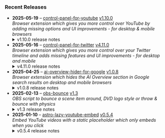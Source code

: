 ### Recent Releases

<!-- RECENT_RELEASES -->
<ul>
<li>
  <strong>2025-05-19</strong> – <a href="https://github.com/insin/control-panel-for-youtube">control-panel-for-youtube</a> <a href="https://github.com/insin/control-panel-for-youtube/releases/tag/v1.10.0">v1.10.0</a>
  <div><em>Browser extension which gives you more control over YouTube by adding missing options and UI improvements - for desktop &amp; mobile browsers</em></div>
  <details><summary>v1.10.0 release notes</summary><p>Visit the <a href="https://soitis.dev/control-panel-for-youtube" rel="nofollow">Control Panel for YouTube website</a> for installation links, more information about the extension, and FAQs. Follow <a href="https://bsky.app/profile/soitis.dev" rel="nofollow">@soitis.dev</a> on Bluesky for updates.</p>
<h2>Changes</h2>
<ul>
<li>Added support for all YouTube display languages to the Always use original audio feature on desktop</li>
<li>Added a Minimum shorts per row option (up to 12) on desktop
<ul>
<li>Home only has up to 9 Shorts available to show per shelf</li>
</ul>
</li>
</ul>
<h2>Availability</h2>
<p>New versions have to be reviewed and approved for each browser before they're available to install or upgrade to.</p>
<p>This version is available for the following browsers:</p>
<p><a href="https://apps.apple.com/app/id6478456678?platform=mac" title="Safari on macOS" rel="nofollow"><img src="https://private-user-images.githubusercontent.com/226692/407980194-5521baec-f246-4a91-9615-ef602e3743b5.png?jwt=eyJhbGciOiJIUzI1NiIsInR5cCI6IkpXVCJ9.eyJpc3MiOiJnaXRodWIuY29tIiwiYXVkIjoicmF3LmdpdGh1YnVzZXJjb250ZW50LmNvbSIsImtleSI6ImtleTUiLCJleHAiOjE3NDc3NjEwNzIsIm5iZiI6MTc0Nzc2MDc3MiwicGF0aCI6Ii8yMjY2OTIvNDA3OTgwMTk0LTU1MjFiYWVjLWYyNDYtNGE5MS05NjE1LWVmNjAyZTM3NDNiNS5wbmc_WC1BbXotQWxnb3JpdGhtPUFXUzQtSE1BQy1TSEEyNTYmWC1BbXotQ3JlZGVudGlhbD1BS0lBVkNPRFlMU0E1M1BRSzRaQSUyRjIwMjUwNTIwJTJGdXMtZWFzdC0xJTJGczMlMkZhd3M0X3JlcXVlc3QmWC1BbXotRGF0ZT0yMDI1MDUyMFQxNzA2MTJaJlgtQW16LUV4cGlyZXM9MzAwJlgtQW16LVNpZ25hdHVyZT1hZDYwYjI0ZjllZDUyMTFmMjRiZDYzYmJhMTI3YmQ5ZDI4ZTU0Nzc3ZGNmNGY5YWEyYWM0NGQwMmUwOWFlZTQ3JlgtQW16LVNpZ25lZEhlYWRlcnM9aG9zdCJ9.90k_L3yDfrBNMV8lI3n0ZeVR3TgMF1a98laZ2BiK9mI" alt="Safari on macOS)" content-type-secured-asset="image/png" secured-asset-link="" style="max-width: 100%;"></a> <a href="https://chromewebstore.google.com/detail/control-panel-for-youtube/lodcanccmfbpjjpnngindkkmiehimile" title="Chrome and Chromium-based browsers" rel="nofollow"><img src="https://private-user-images.githubusercontent.com/226692/307584913-08b44d7b-61d5-49f2-9a76-607eb36fe407.png?jwt=eyJhbGciOiJIUzI1NiIsInR5cCI6IkpXVCJ9.eyJpc3MiOiJnaXRodWIuY29tIiwiYXVkIjoicmF3LmdpdGh1YnVzZXJjb250ZW50LmNvbSIsImtleSI6ImtleTUiLCJleHAiOjE3NDc3NjEwNzIsIm5iZiI6MTc0Nzc2MDc3MiwicGF0aCI6Ii8yMjY2OTIvMzA3NTg0OTEzLTA4YjQ0ZDdiLTYxZDUtNDlmMi05YTc2LTYwN2ViMzZmZTQwNy5wbmc_WC1BbXotQWxnb3JpdGhtPUFXUzQtSE1BQy1TSEEyNTYmWC1BbXotQ3JlZGVudGlhbD1BS0lBVkNPRFlMU0E1M1BRSzRaQSUyRjIwMjUwNTIwJTJGdXMtZWFzdC0xJTJGczMlMkZhd3M0X3JlcXVlc3QmWC1BbXotRGF0ZT0yMDI1MDUyMFQxNzA2MTJaJlgtQW16LUV4cGlyZXM9MzAwJlgtQW16LVNpZ25hdHVyZT1lMmE5OTgzN2JhM2VlZDc0ZDk1NWQ4YWZhNTZhNzE5OTY0OTUyOGI4OWYyNDk4MmQ3Njc0ZjMxOTllNmEyNWI5JlgtQW16LVNpZ25lZEhlYWRlcnM9aG9zdCJ9.ZZJNfuohQ82Z0VdFKCZ1eTDwVA5lZt-QJN791ciP18g" alt="Chrome and Chromium-based browsers" content-type-secured-asset="image/png" secured-asset-link="" style="max-width: 100%;"></a></p>

<h2>Screenshots</h2>
<h3>New Shorts option</h3>
<p><a target="_blank" rel="noopener noreferrer" href="https://private-user-images.githubusercontent.com/226692/445228234-311d9656-da2b-4fad-9c5f-37d16559ed96.png?jwt=eyJhbGciOiJIUzI1NiIsInR5cCI6IkpXVCJ9.eyJpc3MiOiJnaXRodWIuY29tIiwiYXVkIjoicmF3LmdpdGh1YnVzZXJjb250ZW50LmNvbSIsImtleSI6ImtleTUiLCJleHAiOjE3NDc3NjEwNzIsIm5iZiI6MTc0Nzc2MDc3MiwicGF0aCI6Ii8yMjY2OTIvNDQ1MjI4MjM0LTMxMWQ5NjU2LWRhMmItNGZhZC05YzVmLTM3ZDE2NTU5ZWQ5Ni5wbmc_WC1BbXotQWxnb3JpdGhtPUFXUzQtSE1BQy1TSEEyNTYmWC1BbXotQ3JlZGVudGlhbD1BS0lBVkNPRFlMU0E1M1BRSzRaQSUyRjIwMjUwNTIwJTJGdXMtZWFzdC0xJTJGczMlMkZhd3M0X3JlcXVlc3QmWC1BbXotRGF0ZT0yMDI1MDUyMFQxNzA2MTJaJlgtQW16LUV4cGlyZXM9MzAwJlgtQW16LVNpZ25hdHVyZT1iYzMwMDU0OTA5OTUxNTJmMjc4N2QxNGE4MWIzNWIyMzI1ZTRlY2UwMThmZWY5MDljOTZlYzY3ZTFlYjJhMDc1JlgtQW16LVNpZ25lZEhlYWRlcnM9aG9zdCJ9.JUhWNicIK5s8kENMBf8LEo1rNr2K6kYU1AF3HUnmYBc"><img src="https://private-user-images.githubusercontent.com/226692/445228234-311d9656-da2b-4fad-9c5f-37d16559ed96.png?jwt=eyJhbGciOiJIUzI1NiIsInR5cCI6IkpXVCJ9.eyJpc3MiOiJnaXRodWIuY29tIiwiYXVkIjoicmF3LmdpdGh1YnVzZXJjb250ZW50LmNvbSIsImtleSI6ImtleTUiLCJleHAiOjE3NDc3NjEwNzIsIm5iZiI6MTc0Nzc2MDc3MiwicGF0aCI6Ii8yMjY2OTIvNDQ1MjI4MjM0LTMxMWQ5NjU2LWRhMmItNGZhZC05YzVmLTM3ZDE2NTU5ZWQ5Ni5wbmc_WC1BbXotQWxnb3JpdGhtPUFXUzQtSE1BQy1TSEEyNTYmWC1BbXotQ3JlZGVudGlhbD1BS0lBVkNPRFlMU0E1M1BRSzRaQSUyRjIwMjUwNTIwJTJGdXMtZWFzdC0xJTJGczMlMkZhd3M0X3JlcXVlc3QmWC1BbXotRGF0ZT0yMDI1MDUyMFQxNzA2MTJaJlgtQW16LUV4cGlyZXM9MzAwJlgtQW16LVNpZ25hdHVyZT1iYzMwMDU0OTA5OTUxNTJmMjc4N2QxNGE4MWIzNWIyMzI1ZTRlY2UwMThmZWY5MDljOTZlYzY3ZTFlYjJhMDc1JlgtQW16LVNpZ25lZEhlYWRlcnM9aG9zdCJ9.JUhWNicIK5s8kENMBf8LEo1rNr2K6kYU1AF3HUnmYBc" alt="firefox_032GVc0Zsj" content-type-secured-asset="image/png" style="max-width: 100%;"></a></p>
<table>
<thead>
<tr>
<th align="center">Before</th>
<th align="center">After (Minimum of 10 per row)</th>
</tr>
</thead>
<tbody>
<tr>
<td align="center"><a target="_blank" rel="noopener noreferrer" href="https://private-user-images.githubusercontent.com/226692/445229046-80d602f2-ca2d-45fc-8a14-d87954f216cc.jpg?jwt=eyJhbGciOiJIUzI1NiIsInR5cCI6IkpXVCJ9.eyJpc3MiOiJnaXRodWIuY29tIiwiYXVkIjoicmF3LmdpdGh1YnVzZXJjb250ZW50LmNvbSIsImtleSI6ImtleTUiLCJleHAiOjE3NDc3NjEwNzIsIm5iZiI6MTc0Nzc2MDc3MiwicGF0aCI6Ii8yMjY2OTIvNDQ1MjI5MDQ2LTgwZDYwMmYyLWNhMmQtNDVmYy04YTE0LWQ4Nzk1NGYyMTZjYy5qcGc_WC1BbXotQWxnb3JpdGhtPUFXUzQtSE1BQy1TSEEyNTYmWC1BbXotQ3JlZGVudGlhbD1BS0lBVkNPRFlMU0E1M1BRSzRaQSUyRjIwMjUwNTIwJTJGdXMtZWFzdC0xJTJGczMlMkZhd3M0X3JlcXVlc3QmWC1BbXotRGF0ZT0yMDI1MDUyMFQxNzA2MTJaJlgtQW16LUV4cGlyZXM9MzAwJlgtQW16LVNpZ25hdHVyZT0xMTdmMzRhNWY1ZDA5YTJmNzM0YjUxYTJlMzA2MmE3ZWRjZGE0ZjkyNWRlNzcyOWViMzM0NzhlZWZkOWRjY2FkJlgtQW16LVNpZ25lZEhlYWRlcnM9aG9zdCJ9.kkyUFdCNwozDx8nlvayUboJW567LJq8nENbR7HVhY_I"><img src="https://private-user-images.githubusercontent.com/226692/445229046-80d602f2-ca2d-45fc-8a14-d87954f216cc.jpg?jwt=eyJhbGciOiJIUzI1NiIsInR5cCI6IkpXVCJ9.eyJpc3MiOiJnaXRodWIuY29tIiwiYXVkIjoicmF3LmdpdGh1YnVzZXJjb250ZW50LmNvbSIsImtleSI6ImtleTUiLCJleHAiOjE3NDc3NjEwNzIsIm5iZiI6MTc0Nzc2MDc3MiwicGF0aCI6Ii8yMjY2OTIvNDQ1MjI5MDQ2LTgwZDYwMmYyLWNhMmQtNDVmYy04YTE0LWQ4Nzk1NGYyMTZjYy5qcGc_WC1BbXotQWxnb3JpdGhtPUFXUzQtSE1BQy1TSEEyNTYmWC1BbXotQ3JlZGVudGlhbD1BS0lBVkNPRFlMU0E1M1BRSzRaQSUyRjIwMjUwNTIwJTJGdXMtZWFzdC0xJTJGczMlMkZhd3M0X3JlcXVlc3QmWC1BbXotRGF0ZT0yMDI1MDUyMFQxNzA2MTJaJlgtQW16LUV4cGlyZXM9MzAwJlgtQW16LVNpZ25hdHVyZT0xMTdmMzRhNWY1ZDA5YTJmNzM0YjUxYTJlMzA2MmE3ZWRjZGE0ZjkyNWRlNzcyOWViMzM0NzhlZWZkOWRjY2FkJlgtQW16LVNpZ25lZEhlYWRlcnM9aG9zdCJ9.kkyUFdCNwozDx8nlvayUboJW567LJq8nENbR7HVhY_I" alt="" content-type-secured-asset="image/jpeg" style="max-width: 100%;"></a></td>
<td align="center"><a target="_blank" rel="noopener noreferrer" href="https://private-user-images.githubusercontent.com/226692/445229070-e37014de-fdee-4f7f-8624-6b61c14c745e.jpg?jwt=eyJhbGciOiJIUzI1NiIsInR5cCI6IkpXVCJ9.eyJpc3MiOiJnaXRodWIuY29tIiwiYXVkIjoicmF3LmdpdGh1YnVzZXJjb250ZW50LmNvbSIsImtleSI6ImtleTUiLCJleHAiOjE3NDc3NjEwNzIsIm5iZiI6MTc0Nzc2MDc3MiwicGF0aCI6Ii8yMjY2OTIvNDQ1MjI5MDcwLWUzNzAxNGRlLWZkZWUtNGY3Zi04NjI0LTZiNjFjMTRjNzQ1ZS5qcGc_WC1BbXotQWxnb3JpdGhtPUFXUzQtSE1BQy1TSEEyNTYmWC1BbXotQ3JlZGVudGlhbD1BS0lBVkNPRFlMU0E1M1BRSzRaQSUyRjIwMjUwNTIwJTJGdXMtZWFzdC0xJTJGczMlMkZhd3M0X3JlcXVlc3QmWC1BbXotRGF0ZT0yMDI1MDUyMFQxNzA2MTJaJlgtQW16LUV4cGlyZXM9MzAwJlgtQW16LVNpZ25hdHVyZT0xYmVjM2UyZDNkNTA1MzA4Njk5NTFkN2RlYjYzZTdmOTkwYTFlZDM3NDQ0NzlkMzJjMTQxMDUwYTU0NTM3NjA3JlgtQW16LVNpZ25lZEhlYWRlcnM9aG9zdCJ9.GJXx3brk3NryFuEeEV6Aru5NVTMyapL-hvTmLUPFeT0"><img src="https://private-user-images.githubusercontent.com/226692/445229070-e37014de-fdee-4f7f-8624-6b61c14c745e.jpg?jwt=eyJhbGciOiJIUzI1NiIsInR5cCI6IkpXVCJ9.eyJpc3MiOiJnaXRodWIuY29tIiwiYXVkIjoicmF3LmdpdGh1YnVzZXJjb250ZW50LmNvbSIsImtleSI6ImtleTUiLCJleHAiOjE3NDc3NjEwNzIsIm5iZiI6MTc0Nzc2MDc3MiwicGF0aCI6Ii8yMjY2OTIvNDQ1MjI5MDcwLWUzNzAxNGRlLWZkZWUtNGY3Zi04NjI0LTZiNjFjMTRjNzQ1ZS5qcGc_WC1BbXotQWxnb3JpdGhtPUFXUzQtSE1BQy1TSEEyNTYmWC1BbXotQ3JlZGVudGlhbD1BS0lBVkNPRFlMU0E1M1BRSzRaQSUyRjIwMjUwNTIwJTJGdXMtZWFzdC0xJTJGczMlMkZhd3M0X3JlcXVlc3QmWC1BbXotRGF0ZT0yMDI1MDUyMFQxNzA2MTJaJlgtQW16LUV4cGlyZXM9MzAwJlgtQW16LVNpZ25hdHVyZT0xYmVjM2UyZDNkNTA1MzA4Njk5NTFkN2RlYjYzZTdmOTkwYTFlZDM3NDQ0NzlkMzJjMTQxMDUwYTU0NTM3NjA3JlgtQW16LVNpZ25lZEhlYWRlcnM9aG9zdCJ9.GJXx3brk3NryFuEeEV6Aru5NVTMyapL-hvTmLUPFeT0" alt="" content-type-secured-asset="image/jpeg" style="max-width: 100%;"></a></td>
</tr>
</tbody>
</table>
<h2>Donate</h2>
<p>Support Control Panel for YouTube development with a tip:</p>
<p><a href="https://ko-fi.com/jbscript" rel="nofollow"><img src="https://private-user-images.githubusercontent.com/226692/330361609-c318a7d3-695e-448d-af15-ef0b934ae168.png?jwt=eyJhbGciOiJIUzI1NiIsInR5cCI6IkpXVCJ9.eyJpc3MiOiJnaXRodWIuY29tIiwiYXVkIjoicmF3LmdpdGh1YnVzZXJjb250ZW50LmNvbSIsImtleSI6ImtleTUiLCJleHAiOjE3NDc3NjEwNzIsIm5iZiI6MTc0Nzc2MDc3MiwicGF0aCI6Ii8yMjY2OTIvMzMwMzYxNjA5LWMzMThhN2QzLTY5NWUtNDQ4ZC1hZjE1LWVmMGI5MzRhZTE2OC5wbmc_WC1BbXotQWxnb3JpdGhtPUFXUzQtSE1BQy1TSEEyNTYmWC1BbXotQ3JlZGVudGlhbD1BS0lBVkNPRFlMU0E1M1BRSzRaQSUyRjIwMjUwNTIwJTJGdXMtZWFzdC0xJTJGczMlMkZhd3M0X3JlcXVlc3QmWC1BbXotRGF0ZT0yMDI1MDUyMFQxNzA2MTJaJlgtQW16LUV4cGlyZXM9MzAwJlgtQW16LVNpZ25hdHVyZT1kZGFkODRiZGUxNTczYWZmOGQyMDBhZTA4ZTYzMTYwZjdmNzg0YmZmMDJmNmEzNTMyNDdiNzljODJkMWM3YjFkJlgtQW16LVNpZ25lZEhlYWRlcnM9aG9zdCJ9.mNyn1yccQMgMYmK-xDoT6toVgWHdfT3Z6_w2dQfX-oE" alt="Support me on Ko-fi" content-type-secured-asset="image/png" secured-asset-link="" style="max-width: 100%;"></a></p></details>
</li>
<li>
  <strong>2025-05-16</strong> – <a href="https://github.com/insin/control-panel-for-twitter">control-panel-for-twitter</a> <a href="https://github.com/insin/control-panel-for-twitter/releases/tag/v4.11.0">v4.11.0</a>
  <div><em>Browser extension which gives you more control over your Twitter timeline and adds missing features and UI improvements - for desktop and mobile</em></div>
  <details><summary>v4.11.0 release notes</summary><p>Visit the <a href="https://soitis.dev/control-panel-for-twitter" rel="nofollow">Control Panel for Twitter website</a> for installation links, more information about the extension, and FAQs. Follow <a href="https://twitter.com/ControlPanelFT" rel="nofollow">@ControlPanelFT</a> on Twitter or <a href="https://bsky.app/profile/soitis.dev" rel="nofollow">@soitis.dev</a> on Bluesky for updates.</p>
<h2>Changes</h2>
<ul>
<li>Added an option to hide the Live bar in the mobile timeline when someone you follow is broadcasting</li>
<li>Added an option to hide the Live with X box in the desktop sidebar</li>
<li>Added an option to hide the What's happening box in the desktop sidebar</li>
<li>Added an option to hide Who to follow and other suggested follow boxes in the desktop sidebar</li>
<li>Moved these to a new Sidebar options group, as they don't all belong in the Remove algorithmic content group</li>
<li>Added changing "Live on X" to "Live on Twitter" when Replace X branding changes is enabled</li>
<li>Added hiding promoted trends</li>
<li>Added hiding Install button cards in some Grok tweets</li>
<li>Added hiding Ask Grok button in Tweets</li>
<li>Added hiding a new premium upsell in the desktop sidebar</li>
<li>Fixed a link headline restoration false positive on Install button cards in Grok tweets</li>
<li>Fixed hiding the ad in What's happening when not hiding sidebar contents</li>
<li>Fixed Japanese translation wording and sentence endings</li>
<li>Increased timeout waiting for the "you aren't verified yet" premium upsell to appear in your own profile</li>
<li>Removed the Hide Pro nav option, as it's no longer applicable</li>
</ul>
<h2>Availability</h2>
<p>New versions have to be reviewed and approved for each browser before they're available to install or upgrade to.</p>
<p>This version is available for the following browsers:</p>
<p><a href="https://apps.apple.com/app/id1668516167?platform=iphone" title="Safari on iOS" rel="nofollow"><img src="https://private-user-images.githubusercontent.com/226692/407979936-2370f4ea-3362-4b75-b52d-0e99dcae13f6.png?jwt=eyJhbGciOiJIUzI1NiIsInR5cCI6IkpXVCJ9.eyJpc3MiOiJnaXRodWIuY29tIiwiYXVkIjoicmF3LmdpdGh1YnVzZXJjb250ZW50LmNvbSIsImtleSI6ImtleTUiLCJleHAiOjE3NDc3NjEwNzIsIm5iZiI6MTc0Nzc2MDc3MiwicGF0aCI6Ii8yMjY2OTIvNDA3OTc5OTM2LTIzNzBmNGVhLTMzNjItNGI3NS1iNTJkLTBlOTlkY2FlMTNmNi5wbmc_WC1BbXotQWxnb3JpdGhtPUFXUzQtSE1BQy1TSEEyNTYmWC1BbXotQ3JlZGVudGlhbD1BS0lBVkNPRFlMU0E1M1BRSzRaQSUyRjIwMjUwNTIwJTJGdXMtZWFzdC0xJTJGczMlMkZhd3M0X3JlcXVlc3QmWC1BbXotRGF0ZT0yMDI1MDUyMFQxNzA2MTJaJlgtQW16LUV4cGlyZXM9MzAwJlgtQW16LVNpZ25hdHVyZT1iNTNiZmViYjRjZmEzNjgxMTUyZTExM2QyMjk0Y2NhYTMxZTFiNGM5ZDAwZmE1ODk0NWY0OGM0OGRhZmY2M2Q1JlgtQW16LVNpZ25lZEhlYWRlcnM9aG9zdCJ9.Egwgo73DN7XB38rENvNcNFlb-vV8B6xfskV54FyfonY" alt="Safari on iOS" content-type-secured-asset="image/png" secured-asset-link="" style="max-width: 100%;"></a> <a href="https://apps.apple.com/app/id1668516167?platform=mac" title="Safari on macOS" rel="nofollow"><img src="https://private-user-images.githubusercontent.com/226692/407980194-5521baec-f246-4a91-9615-ef602e3743b5.png?jwt=eyJhbGciOiJIUzI1NiIsInR5cCI6IkpXVCJ9.eyJpc3MiOiJnaXRodWIuY29tIiwiYXVkIjoicmF3LmdpdGh1YnVzZXJjb250ZW50LmNvbSIsImtleSI6ImtleTUiLCJleHAiOjE3NDc3NjEwNzIsIm5iZiI6MTc0Nzc2MDc3MiwicGF0aCI6Ii8yMjY2OTIvNDA3OTgwMTk0LTU1MjFiYWVjLWYyNDYtNGE5MS05NjE1LWVmNjAyZTM3NDNiNS5wbmc_WC1BbXotQWxnb3JpdGhtPUFXUzQtSE1BQy1TSEEyNTYmWC1BbXotQ3JlZGVudGlhbD1BS0lBVkNPRFlMU0E1M1BRSzRaQSUyRjIwMjUwNTIwJTJGdXMtZWFzdC0xJTJGczMlMkZhd3M0X3JlcXVlc3QmWC1BbXotRGF0ZT0yMDI1MDUyMFQxNzA2MTJaJlgtQW16LUV4cGlyZXM9MzAwJlgtQW16LVNpZ25hdHVyZT1hZDYwYjI0ZjllZDUyMTFmMjRiZDYzYmJhMTI3YmQ5ZDI4ZTU0Nzc3ZGNmNGY5YWEyYWM0NGQwMmUwOWFlZTQ3JlgtQW16LVNpZ25lZEhlYWRlcnM9aG9zdCJ9.90k_L3yDfrBNMV8lI3n0ZeVR3TgMF1a98laZ2BiK9mI" alt="Safari on macOS)" content-type-secured-asset="image/png" secured-asset-link="" style="max-width: 100%;"></a> <a href="https://microsoftedge.microsoft.com/addons/detail/control-panel-for-twitter/foccddlibbeccjiobcnakipdpkjiijjp" title="Edge and Edge Canary on Android" rel="nofollow"><img src="https://user-images.githubusercontent.com/226692/212897573-34b1af0a-dc5a-4aa2-a1e7-ca85d3823f9f.png" alt="Edge and Edge Canary on Android" style="max-width: 100%;"></a></p>

<h2>Screenshots</h2>
<h3>Hide Live broadcast bar on mobile</h3>
<table>
<thead>
<tr>
<th align="center">Before</th>
<th align="center">After</th>
</tr>
</thead>
<tbody>
<tr>
<td align="center"><a target="_blank" rel="noopener noreferrer" href="https://private-user-images.githubusercontent.com/226692/444661625-0b5f46ee-0b1c-4895-8547-2996c0a3920d.jpg?jwt=eyJhbGciOiJIUzI1NiIsInR5cCI6IkpXVCJ9.eyJpc3MiOiJnaXRodWIuY29tIiwiYXVkIjoicmF3LmdpdGh1YnVzZXJjb250ZW50LmNvbSIsImtleSI6ImtleTUiLCJleHAiOjE3NDc3NjEwNzIsIm5iZiI6MTc0Nzc2MDc3MiwicGF0aCI6Ii8yMjY2OTIvNDQ0NjYxNjI1LTBiNWY0NmVlLTBiMWMtNDg5NS04NTQ3LTI5OTZjMGEzOTIwZC5qcGc_WC1BbXotQWxnb3JpdGhtPUFXUzQtSE1BQy1TSEEyNTYmWC1BbXotQ3JlZGVudGlhbD1BS0lBVkNPRFlMU0E1M1BRSzRaQSUyRjIwMjUwNTIwJTJGdXMtZWFzdC0xJTJGczMlMkZhd3M0X3JlcXVlc3QmWC1BbXotRGF0ZT0yMDI1MDUyMFQxNzA2MTJaJlgtQW16LUV4cGlyZXM9MzAwJlgtQW16LVNpZ25hdHVyZT0yMjAyODE4NTk4MWMyYTg0OGY0YjkxNTZiODY1OGY3ODRlMzQ3M2EyZDU1NDM5Y2RhNDUxOTMwNjU5Y2Q5OGMxJlgtQW16LVNpZ25lZEhlYWRlcnM9aG9zdCJ9.4M33RqNe6hj5u8p0rvvq6VPa8sP4ckkB8H8uhHagSMM"><img src="https://private-user-images.githubusercontent.com/226692/444661625-0b5f46ee-0b1c-4895-8547-2996c0a3920d.jpg?jwt=eyJhbGciOiJIUzI1NiIsInR5cCI6IkpXVCJ9.eyJpc3MiOiJnaXRodWIuY29tIiwiYXVkIjoicmF3LmdpdGh1YnVzZXJjb250ZW50LmNvbSIsImtleSI6ImtleTUiLCJleHAiOjE3NDc3NjEwNzIsIm5iZiI6MTc0Nzc2MDc3MiwicGF0aCI6Ii8yMjY2OTIvNDQ0NjYxNjI1LTBiNWY0NmVlLTBiMWMtNDg5NS04NTQ3LTI5OTZjMGEzOTIwZC5qcGc_WC1BbXotQWxnb3JpdGhtPUFXUzQtSE1BQy1TSEEyNTYmWC1BbXotQ3JlZGVudGlhbD1BS0lBVkNPRFlMU0E1M1BRSzRaQSUyRjIwMjUwNTIwJTJGdXMtZWFzdC0xJTJGczMlMkZhd3M0X3JlcXVlc3QmWC1BbXotRGF0ZT0yMDI1MDUyMFQxNzA2MTJaJlgtQW16LUV4cGlyZXM9MzAwJlgtQW16LVNpZ25hdHVyZT0yMjAyODE4NTk4MWMyYTg0OGY0YjkxNTZiODY1OGY3ODRlMzQ3M2EyZDU1NDM5Y2RhNDUxOTMwNjU5Y2Q5OGMxJlgtQW16LVNpZ25lZEhlYWRlcnM9aG9zdCJ9.4M33RqNe6hj5u8p0rvvq6VPa8sP4ckkB8H8uhHagSMM" alt="" content-type-secured-asset="image/jpeg" style="max-width: 100%;"></a></td>
<td align="center"><a target="_blank" rel="noopener noreferrer" href="https://private-user-images.githubusercontent.com/226692/444661700-43cc4a05-a185-493d-bdde-c9dbc127262e.jpg?jwt=eyJhbGciOiJIUzI1NiIsInR5cCI6IkpXVCJ9.eyJpc3MiOiJnaXRodWIuY29tIiwiYXVkIjoicmF3LmdpdGh1YnVzZXJjb250ZW50LmNvbSIsImtleSI6ImtleTUiLCJleHAiOjE3NDc3NjEwNzIsIm5iZiI6MTc0Nzc2MDc3MiwicGF0aCI6Ii8yMjY2OTIvNDQ0NjYxNzAwLTQzY2M0YTA1LWExODUtNDkzZC1iZGRlLWM5ZGJjMTI3MjYyZS5qcGc_WC1BbXotQWxnb3JpdGhtPUFXUzQtSE1BQy1TSEEyNTYmWC1BbXotQ3JlZGVudGlhbD1BS0lBVkNPRFlMU0E1M1BRSzRaQSUyRjIwMjUwNTIwJTJGdXMtZWFzdC0xJTJGczMlMkZhd3M0X3JlcXVlc3QmWC1BbXotRGF0ZT0yMDI1MDUyMFQxNzA2MTJaJlgtQW16LUV4cGlyZXM9MzAwJlgtQW16LVNpZ25hdHVyZT04ZDdkY2Q1NjRhZjgyZTViMWFiMzljZjA5YmVkMTQ5ZjRiZjhmODdmMmEyZDY4OWE2NzE4YzZlYWNhMmQzNGExJlgtQW16LVNpZ25lZEhlYWRlcnM9aG9zdCJ9.DAOo78LwQunDOQ9xO4MW6I8_ESalUW7lw7hqnR5odn0"><img src="https://private-user-images.githubusercontent.com/226692/444661700-43cc4a05-a185-493d-bdde-c9dbc127262e.jpg?jwt=eyJhbGciOiJIUzI1NiIsInR5cCI6IkpXVCJ9.eyJpc3MiOiJnaXRodWIuY29tIiwiYXVkIjoicmF3LmdpdGh1YnVzZXJjb250ZW50LmNvbSIsImtleSI6ImtleTUiLCJleHAiOjE3NDc3NjEwNzIsIm5iZiI6MTc0Nzc2MDc3MiwicGF0aCI6Ii8yMjY2OTIvNDQ0NjYxNzAwLTQzY2M0YTA1LWExODUtNDkzZC1iZGRlLWM5ZGJjMTI3MjYyZS5qcGc_WC1BbXotQWxnb3JpdGhtPUFXUzQtSE1BQy1TSEEyNTYmWC1BbXotQ3JlZGVudGlhbD1BS0lBVkNPRFlMU0E1M1BRSzRaQSUyRjIwMjUwNTIwJTJGdXMtZWFzdC0xJTJGczMlMkZhd3M0X3JlcXVlc3QmWC1BbXotRGF0ZT0yMDI1MDUyMFQxNzA2MTJaJlgtQW16LUV4cGlyZXM9MzAwJlgtQW16LVNpZ25hdHVyZT04ZDdkY2Q1NjRhZjgyZTViMWFiMzljZjA5YmVkMTQ5ZjRiZjhmODdmMmEyZDY4OWE2NzE4YzZlYWNhMmQzNGExJlgtQW16LVNpZ25lZEhlYWRlcnM9aG9zdCJ9.DAOo78LwQunDOQ9xO4MW6I8_ESalUW7lw7hqnR5odn0" alt="" content-type-secured-asset="image/jpeg" style="max-width: 100%;"></a></td>
</tr>
</tbody>
</table>
<h2>Donate</h2>
<p>Support Control Panel for Twitter development with a tip:</p>
<p><a href="https://ko-fi.com/jbscript" rel="nofollow"><img src="https://private-user-images.githubusercontent.com/226692/330361609-c318a7d3-695e-448d-af15-ef0b934ae168.png?jwt=eyJhbGciOiJIUzI1NiIsInR5cCI6IkpXVCJ9.eyJpc3MiOiJnaXRodWIuY29tIiwiYXVkIjoicmF3LmdpdGh1YnVzZXJjb250ZW50LmNvbSIsImtleSI6ImtleTUiLCJleHAiOjE3NDc3NjEwNzIsIm5iZiI6MTc0Nzc2MDc3MiwicGF0aCI6Ii8yMjY2OTIvMzMwMzYxNjA5LWMzMThhN2QzLTY5NWUtNDQ4ZC1hZjE1LWVmMGI5MzRhZTE2OC5wbmc_WC1BbXotQWxnb3JpdGhtPUFXUzQtSE1BQy1TSEEyNTYmWC1BbXotQ3JlZGVudGlhbD1BS0lBVkNPRFlMU0E1M1BRSzRaQSUyRjIwMjUwNTIwJTJGdXMtZWFzdC0xJTJGczMlMkZhd3M0X3JlcXVlc3QmWC1BbXotRGF0ZT0yMDI1MDUyMFQxNzA2MTJaJlgtQW16LUV4cGlyZXM9MzAwJlgtQW16LVNpZ25hdHVyZT1kZGFkODRiZGUxNTczYWZmOGQyMDBhZTA4ZTYzMTYwZjdmNzg0YmZmMDJmNmEzNTMyNDdiNzljODJkMWM3YjFkJlgtQW16LVNpZ25lZEhlYWRlcnM9aG9zdCJ9.mNyn1yccQMgMYmK-xDoT6toVgWHdfT3Z6_w2dQfX-oE" alt="Support me on Ko-fi" content-type-secured-asset="image/png" secured-asset-link="" style="max-width: 100%;"></a></p></details>
</li>
<li>
  <strong>2025-04-25</strong> – <a href="https://github.com/insin/ai-overview-hider-for-google">ai-overview-hider-for-google</a> <a href="https://github.com/insin/ai-overview-hider-for-google/releases/tag/v1.0.8">v1.0.8</a>
  <div><em>Browser extension which hides the AI Overview section in Google search results on desktop and mobile browsers</em></div>
  <details><summary>v1.0.8 release notes</summary><p>Visit the <a href="https://soitis.dev/ai-overview-hider-for-google" rel="nofollow">AI Overview Hider for Google website</a> for installation links, more information about the extension, and FAQs. Follow <a href="https://bsky.app/profile/soitis.dev" rel="nofollow">@soitis.dev</a> on Bluesky for updates.</p>
<h2>Changes</h2>
<ul>
<li>Hide a new AI Overview variant which appears as a search result section</li>
<li>Hide "People also ask" AI Overviews on mobile</li>
</ul>
<h2>Availability</h2>
<p>New versions have to be reviewed and approved by each browser before they're available to install or upgrade to.</p>
<p>This version is available for the following browsers:</p>
<p><a href="https://apps.apple.com/app/ai-overview-hider-for-google/id6739935376?platform=mac" title="Safari on macOS" rel="nofollow"><img src="https://private-user-images.githubusercontent.com/226692/407980194-5521baec-f246-4a91-9615-ef602e3743b5.png?jwt=eyJhbGciOiJIUzI1NiIsInR5cCI6IkpXVCJ9.eyJpc3MiOiJnaXRodWIuY29tIiwiYXVkIjoicmF3LmdpdGh1YnVzZXJjb250ZW50LmNvbSIsImtleSI6ImtleTUiLCJleHAiOjE3NDc3NjEwNzIsIm5iZiI6MTc0Nzc2MDc3MiwicGF0aCI6Ii8yMjY2OTIvNDA3OTgwMTk0LTU1MjFiYWVjLWYyNDYtNGE5MS05NjE1LWVmNjAyZTM3NDNiNS5wbmc_WC1BbXotQWxnb3JpdGhtPUFXUzQtSE1BQy1TSEEyNTYmWC1BbXotQ3JlZGVudGlhbD1BS0lBVkNPRFlMU0E1M1BRSzRaQSUyRjIwMjUwNTIwJTJGdXMtZWFzdC0xJTJGczMlMkZhd3M0X3JlcXVlc3QmWC1BbXotRGF0ZT0yMDI1MDUyMFQxNzA2MTJaJlgtQW16LUV4cGlyZXM9MzAwJlgtQW16LVNpZ25hdHVyZT1hZDYwYjI0ZjllZDUyMTFmMjRiZDYzYmJhMTI3YmQ5ZDI4ZTU0Nzc3ZGNmNGY5YWEyYWM0NGQwMmUwOWFlZTQ3JlgtQW16LVNpZ25lZEhlYWRlcnM9aG9zdCJ9.90k_L3yDfrBNMV8lI3n0ZeVR3TgMF1a98laZ2BiK9mI" alt="Safari on macOS)" content-type-secured-asset="image/png" secured-asset-link="" style="max-width: 100%;"></a> <a href="https://apps.apple.com/app/ai-overview-hider-for-google/id6739935376?platform=iphone" title="Safari on iOS" rel="nofollow"><img src="https://private-user-images.githubusercontent.com/226692/407979936-2370f4ea-3362-4b75-b52d-0e99dcae13f6.png?jwt=eyJhbGciOiJIUzI1NiIsInR5cCI6IkpXVCJ9.eyJpc3MiOiJnaXRodWIuY29tIiwiYXVkIjoicmF3LmdpdGh1YnVzZXJjb250ZW50LmNvbSIsImtleSI6ImtleTUiLCJleHAiOjE3NDc3NjEwNzIsIm5iZiI6MTc0Nzc2MDc3MiwicGF0aCI6Ii8yMjY2OTIvNDA3OTc5OTM2LTIzNzBmNGVhLTMzNjItNGI3NS1iNTJkLTBlOTlkY2FlMTNmNi5wbmc_WC1BbXotQWxnb3JpdGhtPUFXUzQtSE1BQy1TSEEyNTYmWC1BbXotQ3JlZGVudGlhbD1BS0lBVkNPRFlMU0E1M1BRSzRaQSUyRjIwMjUwNTIwJTJGdXMtZWFzdC0xJTJGczMlMkZhd3M0X3JlcXVlc3QmWC1BbXotRGF0ZT0yMDI1MDUyMFQxNzA2MTJaJlgtQW16LUV4cGlyZXM9MzAwJlgtQW16LVNpZ25hdHVyZT1iNTNiZmViYjRjZmEzNjgxMTUyZTExM2QyMjk0Y2NhYTMxZTFiNGM5ZDAwZmE1ODk0NWY0OGM0OGRhZmY2M2Q1JlgtQW16LVNpZ25lZEhlYWRlcnM9aG9zdCJ9.Egwgo73DN7XB38rENvNcNFlb-vV8B6xfskV54FyfonY" alt="Safari on iOS" content-type-secured-asset="image/png" secured-asset-link="" style="max-width: 100%;"></a> <a href="https://addons.mozilla.org/en-GB/firefox/addon/ai-overview-hider-for-google/" title="Firefox and Firefox for Android" rel="nofollow"><img src="https://private-user-images.githubusercontent.com/226692/399291296-c994c949-1101-4fcc-a8c3-a8d644ffc883.png?jwt=eyJhbGciOiJIUzI1NiIsInR5cCI6IkpXVCJ9.eyJpc3MiOiJnaXRodWIuY29tIiwiYXVkIjoicmF3LmdpdGh1YnVzZXJjb250ZW50LmNvbSIsImtleSI6ImtleTUiLCJleHAiOjE3NDc3NjEwNzIsIm5iZiI6MTc0Nzc2MDc3MiwicGF0aCI6Ii8yMjY2OTIvMzk5MjkxMjk2LWM5OTRjOTQ5LTExMDEtNGZjYy1hOGMzLWE4ZDY0NGZmYzg4My5wbmc_WC1BbXotQWxnb3JpdGhtPUFXUzQtSE1BQy1TSEEyNTYmWC1BbXotQ3JlZGVudGlhbD1BS0lBVkNPRFlMU0E1M1BRSzRaQSUyRjIwMjUwNTIwJTJGdXMtZWFzdC0xJTJGczMlMkZhd3M0X3JlcXVlc3QmWC1BbXotRGF0ZT0yMDI1MDUyMFQxNzA2MTJaJlgtQW16LUV4cGlyZXM9MzAwJlgtQW16LVNpZ25hdHVyZT1jZjljODEyNjBjZTEyNDAzYzg1NzE0OWU0ZmI1MWI3NDAxYjY1YTViMmU0YjQ2M2M2Y2I1NTRjN2QxYzExMDI1JlgtQW16LVNpZ25lZEhlYWRlcnM9aG9zdCJ9.NFY_K-04iCs7szUP5ii5Q9R6MC2NaJqo_lbgIum3Mm8" alt="Firefox and Firefox for Android" content-type-secured-asset="image/png" secured-asset-link="" style="max-width: 100%;"></a> <a href="https://chromewebstore.google.com/detail/ai-overview-hider-for-goo/foobohnghnhkmgpglaefdnbcjkenjpgi" title="Chrome and Chromium-based browsers" rel="nofollow"><img src="https://private-user-images.githubusercontent.com/226692/399071033-5e1c67cd-086c-415b-b055-267df80d6c13.png?jwt=eyJhbGciOiJIUzI1NiIsInR5cCI6IkpXVCJ9.eyJpc3MiOiJnaXRodWIuY29tIiwiYXVkIjoicmF3LmdpdGh1YnVzZXJjb250ZW50LmNvbSIsImtleSI6ImtleTUiLCJleHAiOjE3NDc3NjEwNzIsIm5iZiI6MTc0Nzc2MDc3MiwicGF0aCI6Ii8yMjY2OTIvMzk5MDcxMDMzLTVlMWM2N2NkLTA4NmMtNDE1Yi1iMDU1LTI2N2RmODBkNmMxMy5wbmc_WC1BbXotQWxnb3JpdGhtPUFXUzQtSE1BQy1TSEEyNTYmWC1BbXotQ3JlZGVudGlhbD1BS0lBVkNPRFlMU0E1M1BRSzRaQSUyRjIwMjUwNTIwJTJGdXMtZWFzdC0xJTJGczMlMkZhd3M0X3JlcXVlc3QmWC1BbXotRGF0ZT0yMDI1MDUyMFQxNzA2MTJaJlgtQW16LUV4cGlyZXM9MzAwJlgtQW16LVNpZ25hdHVyZT02MDJjYTM2ZTcyYWZjOTc3NmQ3MjA0ZGJlM2JmNjFkM2Y5ZGU1MGI0YWQzYjY5NGVmOTBhMDY1OTA3MWE0YzQzJlgtQW16LVNpZ25lZEhlYWRlcnM9aG9zdCJ9.W99tyaGezbX-gF0c__nK7-6pRmYEaSx0DkD44crQqp4" alt="Chrome and Chromium-based browsers" content-type-secured-asset="image/png" secured-asset-link="" style="max-width: 100%;"></a> <a href="https://microsoftedge.microsoft.com/addons/detail/ai-overview-hider-for-goo/kgnepepbdpcpjkkhomocmpohgocijgkf" title="Edge and Edge Canary on Android" rel="nofollow"><img src="https://private-user-images.githubusercontent.com/226692/399472874-649d0e77-de48-47ce-a856-db02703929cb.png?jwt=eyJhbGciOiJIUzI1NiIsInR5cCI6IkpXVCJ9.eyJpc3MiOiJnaXRodWIuY29tIiwiYXVkIjoicmF3LmdpdGh1YnVzZXJjb250ZW50LmNvbSIsImtleSI6ImtleTUiLCJleHAiOjE3NDc3NjEwNzIsIm5iZiI6MTc0Nzc2MDc3MiwicGF0aCI6Ii8yMjY2OTIvMzk5NDcyODc0LTY0OWQwZTc3LWRlNDgtNDdjZS1hODU2LWRiMDI3MDM5MjljYi5wbmc_WC1BbXotQWxnb3JpdGhtPUFXUzQtSE1BQy1TSEEyNTYmWC1BbXotQ3JlZGVudGlhbD1BS0lBVkNPRFlMU0E1M1BRSzRaQSUyRjIwMjUwNTIwJTJGdXMtZWFzdC0xJTJGczMlMkZhd3M0X3JlcXVlc3QmWC1BbXotRGF0ZT0yMDI1MDUyMFQxNzA2MTJaJlgtQW16LUV4cGlyZXM9MzAwJlgtQW16LVNpZ25hdHVyZT1kODBhNTczMDMyYzI4OGY3ZTA3NGNjMDEwMmVhMTE5ZjJkYTdkOTI4OTJjMjJjYWU5YThhNDJkMmU4ZDc3NDhiJlgtQW16LVNpZ25lZEhlYWRlcnM9aG9zdCJ9.jj82quqR8SFHtnJKtmSD1U83YM8u0WNtM_sgHGcqJVE" alt="Edge and Edge Canary on Android" content-type-secured-asset="image/png" secured-asset-link="" style="max-width: 100%;"></a></p>
<h2>Screenshots</h2>
<h3>Desktop</h3>
<table>
<thead>
<tr>
<th align="center">Before</th>
<th align="center">After</th>
</tr>
</thead>
<tbody>
<tr>
<td align="center"><a target="_blank" rel="noopener noreferrer" href="https://private-user-images.githubusercontent.com/226692/437605761-ef85aaa4-b506-482a-83f2-e47861334ee9.png?jwt=eyJhbGciOiJIUzI1NiIsInR5cCI6IkpXVCJ9.eyJpc3MiOiJnaXRodWIuY29tIiwiYXVkIjoicmF3LmdpdGh1YnVzZXJjb250ZW50LmNvbSIsImtleSI6ImtleTUiLCJleHAiOjE3NDc3NjEwNzIsIm5iZiI6MTc0Nzc2MDc3MiwicGF0aCI6Ii8yMjY2OTIvNDM3NjA1NzYxLWVmODVhYWE0LWI1MDYtNDgyYS04M2YyLWU0Nzg2MTMzNGVlOS5wbmc_WC1BbXotQWxnb3JpdGhtPUFXUzQtSE1BQy1TSEEyNTYmWC1BbXotQ3JlZGVudGlhbD1BS0lBVkNPRFlMU0E1M1BRSzRaQSUyRjIwMjUwNTIwJTJGdXMtZWFzdC0xJTJGczMlMkZhd3M0X3JlcXVlc3QmWC1BbXotRGF0ZT0yMDI1MDUyMFQxNzA2MTJaJlgtQW16LUV4cGlyZXM9MzAwJlgtQW16LVNpZ25hdHVyZT0xMjA4NTgxMzdlMWUyMDdlNjZjYzhiZTM4ZjU1YjNjOGQxYjdjNjM5ZjcwZjU4M2RhZjM5OGFiNzU0ZGE2MzdmJlgtQW16LVNpZ25lZEhlYWRlcnM9aG9zdCJ9.ArRq_uwBt9nYXDLgSxdNWlTM2mB60FNZZQfafDTkfKw"><img src="https://private-user-images.githubusercontent.com/226692/437605761-ef85aaa4-b506-482a-83f2-e47861334ee9.png?jwt=eyJhbGciOiJIUzI1NiIsInR5cCI6IkpXVCJ9.eyJpc3MiOiJnaXRodWIuY29tIiwiYXVkIjoicmF3LmdpdGh1YnVzZXJjb250ZW50LmNvbSIsImtleSI6ImtleTUiLCJleHAiOjE3NDc3NjEwNzIsIm5iZiI6MTc0Nzc2MDc3MiwicGF0aCI6Ii8yMjY2OTIvNDM3NjA1NzYxLWVmODVhYWE0LWI1MDYtNDgyYS04M2YyLWU0Nzg2MTMzNGVlOS5wbmc_WC1BbXotQWxnb3JpdGhtPUFXUzQtSE1BQy1TSEEyNTYmWC1BbXotQ3JlZGVudGlhbD1BS0lBVkNPRFlMU0E1M1BRSzRaQSUyRjIwMjUwNTIwJTJGdXMtZWFzdC0xJTJGczMlMkZhd3M0X3JlcXVlc3QmWC1BbXotRGF0ZT0yMDI1MDUyMFQxNzA2MTJaJlgtQW16LUV4cGlyZXM9MzAwJlgtQW16LVNpZ25hdHVyZT0xMjA4NTgxMzdlMWUyMDdlNjZjYzhiZTM4ZjU1YjNjOGQxYjdjNjM5ZjcwZjU4M2RhZjM5OGFiNzU0ZGE2MzdmJlgtQW16LVNpZ25lZEhlYWRlcnM9aG9zdCJ9.ArRq_uwBt9nYXDLgSxdNWlTM2mB60FNZZQfafDTkfKw" alt="Before" content-type-secured-asset="image/png" style="max-width: 100%;"></a></td>
<td align="center"><a target="_blank" rel="noopener noreferrer" href="https://private-user-images.githubusercontent.com/226692/437605824-ebcb26ef-3941-4c3a-912a-484eedc2cee6.png?jwt=eyJhbGciOiJIUzI1NiIsInR5cCI6IkpXVCJ9.eyJpc3MiOiJnaXRodWIuY29tIiwiYXVkIjoicmF3LmdpdGh1YnVzZXJjb250ZW50LmNvbSIsImtleSI6ImtleTUiLCJleHAiOjE3NDc3NjEwNzIsIm5iZiI6MTc0Nzc2MDc3MiwicGF0aCI6Ii8yMjY2OTIvNDM3NjA1ODI0LWViY2IyNmVmLTM5NDEtNGMzYS05MTJhLTQ4NGVlZGMyY2VlNi5wbmc_WC1BbXotQWxnb3JpdGhtPUFXUzQtSE1BQy1TSEEyNTYmWC1BbXotQ3JlZGVudGlhbD1BS0lBVkNPRFlMU0E1M1BRSzRaQSUyRjIwMjUwNTIwJTJGdXMtZWFzdC0xJTJGczMlMkZhd3M0X3JlcXVlc3QmWC1BbXotRGF0ZT0yMDI1MDUyMFQxNzA2MTJaJlgtQW16LUV4cGlyZXM9MzAwJlgtQW16LVNpZ25hdHVyZT1iMGQ3MDM2MzBlMDdmMDBjZTc5YjAxNDNmMjlhYTZhMmVkZjI0NTI4MTllOTgzYzhmZTdlYmY5MjE0NjI5NGViJlgtQW16LVNpZ25lZEhlYWRlcnM9aG9zdCJ9.O_e9igQzMNK96PvoWiFZmQIP5OFxfKEhI8REaho8erI"><img src="https://private-user-images.githubusercontent.com/226692/437605824-ebcb26ef-3941-4c3a-912a-484eedc2cee6.png?jwt=eyJhbGciOiJIUzI1NiIsInR5cCI6IkpXVCJ9.eyJpc3MiOiJnaXRodWIuY29tIiwiYXVkIjoicmF3LmdpdGh1YnVzZXJjb250ZW50LmNvbSIsImtleSI6ImtleTUiLCJleHAiOjE3NDc3NjEwNzIsIm5iZiI6MTc0Nzc2MDc3MiwicGF0aCI6Ii8yMjY2OTIvNDM3NjA1ODI0LWViY2IyNmVmLTM5NDEtNGMzYS05MTJhLTQ4NGVlZGMyY2VlNi5wbmc_WC1BbXotQWxnb3JpdGhtPUFXUzQtSE1BQy1TSEEyNTYmWC1BbXotQ3JlZGVudGlhbD1BS0lBVkNPRFlMU0E1M1BRSzRaQSUyRjIwMjUwNTIwJTJGdXMtZWFzdC0xJTJGczMlMkZhd3M0X3JlcXVlc3QmWC1BbXotRGF0ZT0yMDI1MDUyMFQxNzA2MTJaJlgtQW16LUV4cGlyZXM9MzAwJlgtQW16LVNpZ25hdHVyZT1iMGQ3MDM2MzBlMDdmMDBjZTc5YjAxNDNmMjlhYTZhMmVkZjI0NTI4MTllOTgzYzhmZTdlYmY5MjE0NjI5NGViJlgtQW16LVNpZ25lZEhlYWRlcnM9aG9zdCJ9.O_e9igQzMNK96PvoWiFZmQIP5OFxfKEhI8REaho8erI" alt="After" content-type-secured-asset="image/png" style="max-width: 100%;"></a></td>
</tr>
</tbody>
</table>
<h3>Mobile</h3>
<table>
<thead>
<tr>
<th align="center">Before</th>
<th align="center">After</th>
</tr>
</thead>
<tbody>
<tr>
<td align="center"><a target="_blank" rel="noopener noreferrer" href="https://private-user-images.githubusercontent.com/226692/437605910-b3e41140-8922-497f-a9be-f6c69ef4437a.png?jwt=eyJhbGciOiJIUzI1NiIsInR5cCI6IkpXVCJ9.eyJpc3MiOiJnaXRodWIuY29tIiwiYXVkIjoicmF3LmdpdGh1YnVzZXJjb250ZW50LmNvbSIsImtleSI6ImtleTUiLCJleHAiOjE3NDc3NjEwNzIsIm5iZiI6MTc0Nzc2MDc3MiwicGF0aCI6Ii8yMjY2OTIvNDM3NjA1OTEwLWIzZTQxMTQwLTg5MjItNDk3Zi1hOWJlLWY2YzY5ZWY0NDM3YS5wbmc_WC1BbXotQWxnb3JpdGhtPUFXUzQtSE1BQy1TSEEyNTYmWC1BbXotQ3JlZGVudGlhbD1BS0lBVkNPRFlMU0E1M1BRSzRaQSUyRjIwMjUwNTIwJTJGdXMtZWFzdC0xJTJGczMlMkZhd3M0X3JlcXVlc3QmWC1BbXotRGF0ZT0yMDI1MDUyMFQxNzA2MTJaJlgtQW16LUV4cGlyZXM9MzAwJlgtQW16LVNpZ25hdHVyZT0wM2ZjYzZkNmE1OGVkOTQ0ZmYzM2YwN2FjYmQ4YzIyN2EzMTA5NWY4YzU0ZGFlYTdhZWY0ZGYwMjg3NjljZTQyJlgtQW16LVNpZ25lZEhlYWRlcnM9aG9zdCJ9.C1neFUpQRwFI3tp_eTX6uUwX0QpfHg4RFOmz6mvgWUA"><img src="https://private-user-images.githubusercontent.com/226692/437605910-b3e41140-8922-497f-a9be-f6c69ef4437a.png?jwt=eyJhbGciOiJIUzI1NiIsInR5cCI6IkpXVCJ9.eyJpc3MiOiJnaXRodWIuY29tIiwiYXVkIjoicmF3LmdpdGh1YnVzZXJjb250ZW50LmNvbSIsImtleSI6ImtleTUiLCJleHAiOjE3NDc3NjEwNzIsIm5iZiI6MTc0Nzc2MDc3MiwicGF0aCI6Ii8yMjY2OTIvNDM3NjA1OTEwLWIzZTQxMTQwLTg5MjItNDk3Zi1hOWJlLWY2YzY5ZWY0NDM3YS5wbmc_WC1BbXotQWxnb3JpdGhtPUFXUzQtSE1BQy1TSEEyNTYmWC1BbXotQ3JlZGVudGlhbD1BS0lBVkNPRFlMU0E1M1BRSzRaQSUyRjIwMjUwNTIwJTJGdXMtZWFzdC0xJTJGczMlMkZhd3M0X3JlcXVlc3QmWC1BbXotRGF0ZT0yMDI1MDUyMFQxNzA2MTJaJlgtQW16LUV4cGlyZXM9MzAwJlgtQW16LVNpZ25hdHVyZT0wM2ZjYzZkNmE1OGVkOTQ0ZmYzM2YwN2FjYmQ4YzIyN2EzMTA5NWY4YzU0ZGFlYTdhZWY0ZGYwMjg3NjljZTQyJlgtQW16LVNpZ25lZEhlYWRlcnM9aG9zdCJ9.C1neFUpQRwFI3tp_eTX6uUwX0QpfHg4RFOmz6mvgWUA" alt="Before" content-type-secured-asset="image/png" style="max-width: 100%;"></a></td>
<td align="center"><a target="_blank" rel="noopener noreferrer" href="https://private-user-images.githubusercontent.com/226692/437605926-3fba1245-688f-4e56-8b04-618a9888dc25.png?jwt=eyJhbGciOiJIUzI1NiIsInR5cCI6IkpXVCJ9.eyJpc3MiOiJnaXRodWIuY29tIiwiYXVkIjoicmF3LmdpdGh1YnVzZXJjb250ZW50LmNvbSIsImtleSI6ImtleTUiLCJleHAiOjE3NDc3NjEwNzIsIm5iZiI6MTc0Nzc2MDc3MiwicGF0aCI6Ii8yMjY2OTIvNDM3NjA1OTI2LTNmYmExMjQ1LTY4OGYtNGU1Ni04YjA0LTYxOGE5ODg4ZGMyNS5wbmc_WC1BbXotQWxnb3JpdGhtPUFXUzQtSE1BQy1TSEEyNTYmWC1BbXotQ3JlZGVudGlhbD1BS0lBVkNPRFlMU0E1M1BRSzRaQSUyRjIwMjUwNTIwJTJGdXMtZWFzdC0xJTJGczMlMkZhd3M0X3JlcXVlc3QmWC1BbXotRGF0ZT0yMDI1MDUyMFQxNzA2MTJaJlgtQW16LUV4cGlyZXM9MzAwJlgtQW16LVNpZ25hdHVyZT1kODI3ZjRmZGY1ZDNiZWUwM2U0OWFiYTRmZmRiZDMzNWI3Zjg4MzJjNDNiNWFiMjU1OWZhNTE5MWI0ZWYzYjRiJlgtQW16LVNpZ25lZEhlYWRlcnM9aG9zdCJ9.81f3agE6LtTORWDV5NuRIYv3UfBC-hwAJ6O2vdC3dNg"><img src="https://private-user-images.githubusercontent.com/226692/437605926-3fba1245-688f-4e56-8b04-618a9888dc25.png?jwt=eyJhbGciOiJIUzI1NiIsInR5cCI6IkpXVCJ9.eyJpc3MiOiJnaXRodWIuY29tIiwiYXVkIjoicmF3LmdpdGh1YnVzZXJjb250ZW50LmNvbSIsImtleSI6ImtleTUiLCJleHAiOjE3NDc3NjEwNzIsIm5iZiI6MTc0Nzc2MDc3MiwicGF0aCI6Ii8yMjY2OTIvNDM3NjA1OTI2LTNmYmExMjQ1LTY4OGYtNGU1Ni04YjA0LTYxOGE5ODg4ZGMyNS5wbmc_WC1BbXotQWxnb3JpdGhtPUFXUzQtSE1BQy1TSEEyNTYmWC1BbXotQ3JlZGVudGlhbD1BS0lBVkNPRFlMU0E1M1BRSzRaQSUyRjIwMjUwNTIwJTJGdXMtZWFzdC0xJTJGczMlMkZhd3M0X3JlcXVlc3QmWC1BbXotRGF0ZT0yMDI1MDUyMFQxNzA2MTJaJlgtQW16LUV4cGlyZXM9MzAwJlgtQW16LVNpZ25hdHVyZT1kODI3ZjRmZGY1ZDNiZWUwM2U0OWFiYTRmZmRiZDMzNWI3Zjg4MzJjNDNiNWFiMjU1OWZhNTE5MWI0ZWYzYjRiJlgtQW16LVNpZ25lZEhlYWRlcnM9aG9zdCJ9.81f3agE6LtTORWDV5NuRIYv3UfBC-hwAJ6O2vdC3dNg" alt="After" content-type-secured-asset="image/png" style="max-width: 100%;"></a></td>
</tr>
</tbody>
</table>
<h2>Donate</h2>
<p>Support AI Overview Hider for Google development with a tip:</p>
<p><a href="https://ko-fi.com/jbscript" rel="nofollow"><img src="https://private-user-images.githubusercontent.com/226692/330361609-c318a7d3-695e-448d-af15-ef0b934ae168.png?jwt=eyJhbGciOiJIUzI1NiIsInR5cCI6IkpXVCJ9.eyJpc3MiOiJnaXRodWIuY29tIiwiYXVkIjoicmF3LmdpdGh1YnVzZXJjb250ZW50LmNvbSIsImtleSI6ImtleTUiLCJleHAiOjE3NDc3NjEwNzIsIm5iZiI6MTc0Nzc2MDc3MiwicGF0aCI6Ii8yMjY2OTIvMzMwMzYxNjA5LWMzMThhN2QzLTY5NWUtNDQ4ZC1hZjE1LWVmMGI5MzRhZTE2OC5wbmc_WC1BbXotQWxnb3JpdGhtPUFXUzQtSE1BQy1TSEEyNTYmWC1BbXotQ3JlZGVudGlhbD1BS0lBVkNPRFlMU0E1M1BRSzRaQSUyRjIwMjUwNTIwJTJGdXMtZWFzdC0xJTJGczMlMkZhd3M0X3JlcXVlc3QmWC1BbXotRGF0ZT0yMDI1MDUyMFQxNzA2MTJaJlgtQW16LUV4cGlyZXM9MzAwJlgtQW16LVNpZ25hdHVyZT1kZGFkODRiZGUxNTczYWZmOGQyMDBhZTA4ZTYzMTYwZjdmNzg0YmZmMDJmNmEzNTMyNDdiNzljODJkMWM3YjFkJlgtQW16LVNpZ25lZEhlYWRlcnM9aG9zdCJ9.mNyn1yccQMgMYmK-xDoT6toVgWHdfT3Z6_w2dQfX-oE" alt="Support me on Ko-fi" content-type-secured-asset="image/png" secured-asset-link="" style="max-width: 100%;"></a></p></details>
</li>
<li>
  <strong>2025-02-13</strong> – <a href="https://github.com/insin/obs-bounce">obs-bounce</a> <a href="https://github.com/insin/obs-bounce/releases/tag/v1.3">v1.3</a>
  <div><em>OBS script to bounce a scene item around, DVD logo style or throw &amp; bounce with physics</em></div>
  <details><summary>v1.3 release notes</summary><ul>
<li>Added colour changing on bounces to DVD Bounce (enabled by default, requires a Color Correction filter on the source)</li>
<li>Changed initial DVD Bounce direction to always be random</li>
<li>Changed defaults:
<ul>
<li>Auto start/stop on scene change is now enabled by default</li>
<li>Lowered the default DVD bounce speed now color changing makes it more "interesting" to watch</li>
</ul>
</li>
<li>Fixed Throw &amp; Bounce not restarting if x and y velocity hit 0 in the same frame</li>
<li>Fixed using the wrong event for cleanup on OBS exit</li>
<li>Fixed getting the scene item multiple times when toggling</li>
<li>Use obs.script_log() for logging instead of print()</li>
</ul></details>
</li>
<li>
  <strong>2025-01-10</strong> – <a href="https://github.com/insin/astro-lazy-youtube-embed">astro-lazy-youtube-embed</a> <a href="https://github.com/insin/astro-lazy-youtube-embed/releases/tag/v0.5.4">v0.5.4</a>
  <div><em>Embed YouTube videos with a static placeholder which only embeds when you click</em></div>
  <details><summary>v0.5.4 release notes</summary><h3>Changed</h3>
<ul>
<li>Add missing shadow to the SVG in the "Watch on YouTube" link and reduce its size</li>
</ul></details>
</li>
</ul>
<!-- /RECENT_RELEASES -->
